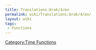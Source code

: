 ```yaml
---
title: Translations:brak/4/en
permalink: wiki/Translations:brak/4/en/
layout: wiki
tags:
 - Functions
---
```


[Category:Time Functions](/wiki/Category:Time_Functions "wikilink")
